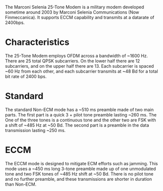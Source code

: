The Marconi Selenia 25-Tone Modem is a military modem developed sometime around 2003 by Marconi Selenia Communications (Now Finmeccanica). It supports ECCM capability and transmits at a datarate of 2400bps.

# Characteristics
The 25-Tone Modem employs OFDM across a bandwidth of ~1600 Hz. There are 25 total QPSK subcarriers. On the lower half there are 12 subcarriers, and on the upper half there are 13. Each subcarrier is spaced ~60 Hz from each other, and each subcarrier transmits at ~48 Bd for a total bit rate of 2400 bps.

# Standard
The standard Non-ECM mode has a ~510 ms preamble made of two main parts. The first part is a quick 3 + pilot tone preamble lasting ~260 ms. The One of the three tones is a continuous tone and the other two are FSK with a shift of ~485 Hz at ~50 Bd. The second part is a preamble in the data transmission lasting ~250 ms.

# ECCM
The ECCM mode is designed to mitigate ECM efforts such as jamming. This mode uses a ~450 ms long 3-tone preamble made up of one unmodulated tone and two FSK tones of ~485 Hz shift at ~50 Bd. There is no pilot tone and no further preamble, and these transmissions are shorter in duration than Non-ECM.